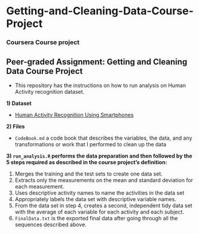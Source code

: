 # Getting-and-Cleaning-Data-Course-Project
### Coursera Course project

## Peer-graded Assignment: Getting and Cleaning Data Course Project
* This repository has the instructions on how to run analysis on Human Activity recognition dataset.

**1) Dataset**
* [Human Activity Recognition Using Smartphones](http://archive.ics.uci.edu/ml/datasets/Human+Activity+Recognition+Using+Smartphones)

**2) Files**
* `CodeBook.md` a code book that describes the variables, the data, and any transformations or work that I performed to clean up the data

**3) `run_analysis.R` performs the data preparation and then followed by the 5 steps required as described in the course project’s definition:**
1. Merges the training and the test sets to create one data set.
2. Extracts only the measurements on the mean and standard deviation for each measurement.
3. Uses descriptive activity names to name the activities in the data set
4. Appropriately labels the data set with descriptive variable names.
5. From the data set in step 4, creates a second, independent tidy data set with the average of each variable for each activity and each subject.
6. `FinalData.txt` is the exported final data after going through all the sequences described above.

